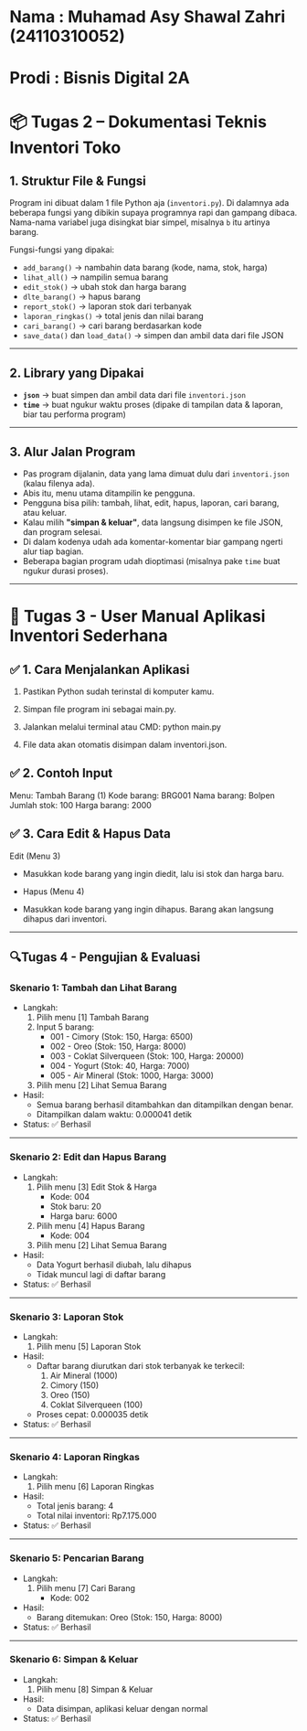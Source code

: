 # Nama : Muhamad Asy Shawal Zahri (24110310052)
# Prodi : Bisnis Digital 2A

# 📦 Tugas 2 – Dokumentasi Teknis Inventori Toko

## 1. Struktur File & Fungsi

Program ini dibuat dalam 1 file Python aja (`inventori.py`). Di dalamnya ada beberapa fungsi yang dibikin supaya programnya rapi dan gampang dibaca. Nama-nama variabel juga disingkat biar simpel, misalnya `b` itu artinya barang.

Fungsi-fungsi yang dipakai:
- `add_barang()` → nambahin data barang (kode, nama, stok, harga)
- `lihat_all()` → nampilin semua barang
- `edit_stok()` → ubah stok dan harga barang
- `dlte_barang()` → hapus barang
- `report_stok()` → laporan stok dari terbanyak
- `laporan_ringkas()` → total jenis dan nilai barang
- `cari_barang()` → cari barang berdasarkan kode
- `save_data()` dan `load_data()` → simpen dan ambil data dari file JSON

---

## 2. Library yang Dipakai

- **`json`** → buat simpen dan ambil data dari file `inventori.json`
- **`time`** → buat ngukur waktu proses (dipake di tampilan data & laporan, biar tau performa program)

---

## 3. Alur Jalan Program

- Pas program dijalanin, data yang lama dimuat dulu dari `inventori.json` (kalau filenya ada).
- Abis itu, menu utama ditampilin ke pengguna.
- Pengguna bisa pilih: tambah, lihat, edit, hapus, laporan, cari barang, atau keluar.
- Kalau milih **"simpan & keluar"**, data langsung disimpen ke file JSON, dan program selesai.
- Di dalam kodenya udah ada komentar-komentar biar gampang ngerti alur tiap bagian.
- Beberapa bagian program udah dioptimasi (misalnya pake `time` buat ngukur durasi proses).

---

# 📘 Tugas 3 - User Manual Aplikasi Inventori Sederhana

## ✅ 1. Cara Menjalankan Aplikasi
1. Pastikan Python sudah terinstal di komputer kamu.

2. Simpan file program ini sebagai main.py.

3. Jalankan melalui terminal atau CMD:
   python main.py
   
4. File data akan otomatis disimpan dalam inventori.json.

## ✅ 2. Contoh Input
Menu: Tambah Barang (1)
Kode barang: BRG001
Nama barang: Bolpen
Jumlah stok: 100
Harga barang: 2000

## ✅ 3. Cara Edit & Hapus Data
Edit (Menu 3)

- Masukkan kode barang yang ingin diedit, lalu isi stok dan harga baru.

- Hapus (Menu 4)

- Masukkan kode barang yang ingin dihapus. Barang akan langsung dihapus dari inventori.

---

## 🔍Tugas 4 - Pengujian & Evaluasi

### Skenario 1: Tambah dan Lihat Barang
- Langkah:
  1. Pilih menu [1] Tambah Barang
  2. Input 5 barang:
     - 001 - Cimory (Stok: 150, Harga: 6500)
     - 002 - Oreo (Stok: 150, Harga: 8000)
     - 003 - Coklat Silverqueen (Stok: 100, Harga: 20000)
     - 004 - Yogurt (Stok: 40, Harga: 7000)
     - 005 - Air Mineral (Stok: 1000, Harga: 3000)
  3. Pilih menu [2] Lihat Semua Barang
- Hasil:
  - Semua barang berhasil ditambahkan dan ditampilkan dengan benar.
  - Ditampilkan dalam waktu: 0.000041 detik
- Status: ✅ Berhasil

---

### Skenario 2: Edit dan Hapus Barang
- Langkah:
  1. Pilih menu [3] Edit Stok & Harga
     - Kode: 004
     - Stok baru: 20
     - Harga baru: 6000
  2. Pilih menu [4] Hapus Barang
     - Kode: 004
  3. Pilih menu [2] Lihat Semua Barang
- Hasil:
  - Data Yogurt berhasil diubah, lalu dihapus
  - Tidak muncul lagi di daftar barang
- Status: ✅ Berhasil

---

### Skenario 3: Laporan Stok
- Langkah:
  1. Pilih menu [5] Laporan Stok
- Hasil:
  - Daftar barang diurutkan dari stok terbanyak ke terkecil:
    1. Air Mineral (1000)
    2. Cimory (150)
    3. Oreo (150)
    4. Coklat Silverqueen (100)
  - Proses cepat: 0.000035 detik
- Status: ✅ Berhasil

---

### Skenario 4: Laporan Ringkas
- Langkah:
  1. Pilih menu [6] Laporan Ringkas
- Hasil:
  - Total jenis barang: 4
  - Total nilai inventori: Rp7.175.000
- Status: ✅ Berhasil

---

### Skenario 5: Pencarian Barang
- Langkah:
  1. Pilih menu [7] Cari Barang
     - Kode: 002
- Hasil:
  - Barang ditemukan: Oreo (Stok: 150, Harga: 8000)
- Status: ✅ Berhasil

---

### Skenario 6: Simpan & Keluar
- Langkah:
  1. Pilih menu [8] Simpan & Keluar
- Hasil:
  - Data disimpan, aplikasi keluar dengan normal
- Status: ✅ Berhasil

